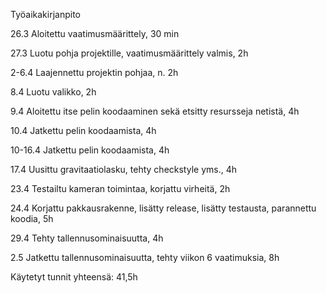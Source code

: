 Työaikakirjanpito

26.3 Aloitettu vaatimusmäärittely, 30 min

27.3 Luotu pohja projektille, vaatimusmäärittely valmis, 2h

2-6.4 Laajennettu projektin pohjaa, n. 2h

8.4 Luotu valikko, 2h

9.4 Aloitettu itse pelin koodaaminen sekä etsitty resursseja netistä, 4h

10.4 Jatkettu pelin koodaamista, 4h

10-16.4 Jatkettu pelin koodaamista, 4h

17.4 Uusittu gravitaatiolasku, tehty checkstyle yms., 4h

23.4 Testailtu kameran toimintaa, korjattu virheitä, 2h

24.4 Korjattu pakkausrakenne, lisätty release, lisätty testausta, parannettu koodia, 5h

29.4 Tehty tallennusominaisuutta, 4h

2.5 Jatkettu tallennusominaisuutta, tehty viikon 6 vaatimuksia, 8h

Käytetyt tunnit yhteensä: 41,5h
